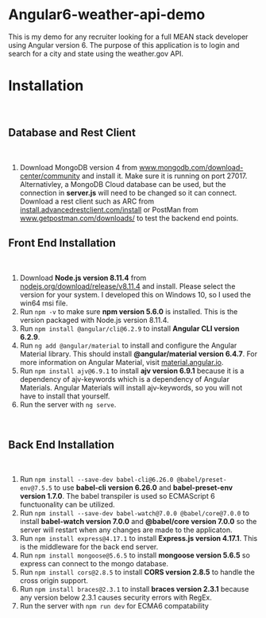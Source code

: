 <h1>Angular6-weather-api-demo</h1>
<p>This is my demo for any recruiter looking for a full MEAN stack developer using Angular version 6. The purpose of this application is to login and search for a city and state using the weather.gov API.</p>

<h1>Installation</h1>
<br>
<h2>Database and Rest Client</h2>
<br>
<ol>
<li>Download MongoDB version 4 from <a href="https://www.mongodb.com/download-center/community">www.mongodb.com/download-center/community</a> and install it. Make sure it is running on port 27017. Alternativley, a MongoDB Cloud database can be used, but the connection in <strong>server.js</strong> will need to be changed so it can connect.</li>
</li>Download a rest client such as ARC from <a href="https://install.advancedrestclient.com/install">install.advancedrestclient.com/install</a> or PostMan from <a href="https://www.getpostman.com/downloads/">www.getpostman.com/downloads/</a></li> to test the backend end points.</li>
</ol>
<h2>Front End Installation</h2>
<br>
<ol>
<li>Download <strong>Node.js version 8.11.4</strong> from <a href="https://nodejs.org/download/release/v8.11.4/">nodejs.org/download/release/v8.11.4</a> and install. Please select the version for your system. I developed this on Windows 10, so I used the win64 msi file.</li>
<li>Run <code>npm -v</code> to make sure <strong>npm version 5.6.0</strong> is installed. This is the version packaged with Node.js version 8.11.4.</li>
<li>Run <code>npm install @angular/cli@6.2.9</code> to install <strong>Angular CLI version 6.2.9</strong>.</li>
<li>Run <code>ng add @angular/material</code> to install and configure the Angular Material library. This should install <strong>@angular/material version 6.4.7</strong>. For more information on Angular Material, visit <a href="https://material.angular.io/">material.angular.io</a>.</li>
<li>Run <code>npm install ajv@6.9.1</code> to install <strong>ajv version 6.9.1</strong> because it is a dependency of ajv-keywords which is a dependency of Angular Materials. Angular Materials will install ajv-keywords, so you will not have to install that yourself.</li>
<li>Run the server with <code>ng serve</code>.</li>
</ol>
<br>
<h2>Back End Installation</h2>
<br>
<ol>
<li>Run <code>npm install --save-dev babel-cli@6.26.0 @babel/preset-env@7.5.5</code> to use <strong> babel-cli version 6.26.0</strong> and <strong> babel-preset-env version 1.7.0</strong>. The babel transpiler is used so ECMAScript 6 functuonality can be utilized.</li>
<li>Run <code>npm install --save-dev babel-watch@7.0.0 @babel/core@7.0.0</code> to install <strong>babel-watch version 7.0.0</strong> and <strong>@babel/core version 7.0.0</strong> so the server will restart when any changes are made to the applicaton.</li>
<li>Run <code>npm install express@4.17.1</code> to install <strong>Express.js version 4.17.1</strong>. This is the middleware for the back end server.</li>
<li>Run <code>npm install mongoose@5.6.5</code> to install <strong>mongoose version 5.6.5</strong> so express can connect to the mongo database.</li>
<li>Run <code>npm install cors@2.8.5</code> to install <strong>CORS version 2.8.5</strong> to handle the cross origin support.</li>
<li>Run <code>npm install braces@2.3.1</code> to install <strong>braces version 2.3.1</strong> because any version below 2.3.1 causes security errors with RegEx.</li>
<li>Run the server with <code>npm run dev</code> for ECMA6 compatability</li>
</ol>
